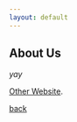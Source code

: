 ```yaml
---
layout: default
---
```


## About Us

_yay_

[Other Website](https://trulyjustj.github.io/).

[back](./)

